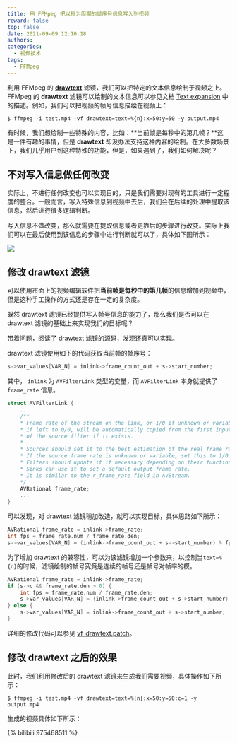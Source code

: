 ```yaml
---
title: 用 FFMpeg 把以秒为周期的帧序号信息写入到视频
reward: false
top: false
date: 2021-09-09 12:10:18
authors:
categories:
  - 视频技术
tags:
  - FFMpeg
---
```


利用 FFMpeg 的 [**drawtext**](https://ffmpeg.org/ffmpeg-filters.html#drawtext-1) 滤镜，我们可以把特定的文本信息绘制于视频之上。FFMpeg 的 **drawtext** 滤镜可以绘制的文本信息可以参见文档 [Text expansion](https://ffmpeg.org/ffmpeg-filters.html#Text-expansion) 中的描述。例如，我们可以把视频的帧号信息描绘在视频上：

```shell
$ ffmpeg -i test.mp4 -vf drawtext=text=%{n}:x=50:y=50 -y output.mp4
```

有时候，我们想绘制一些特殊的内容，比如：**当前帧是每秒中的第几帧？**这是一件有趣的事情，但是 **drawtext** 却没办法支持这种内容的绘制。在大多数场景下，我们几乎用户到这种特殊的功能，但是，如果遇到了，我们如何解决呢？

<!--more-->

## 不对写入信息做任何改变
实际上，不进行任何改变也可以实现目的，只是我们需要对现有的工具进行一定程度的整合。一般而言，写入特殊信息到视频中去后，我们会在后续的处理中提取该信息，然后进行很多逻辑判断。

写入信息不做改变，那么就需要在提取信息或者更靠后的步骤进行改变。实际上我们可以在最后使用到该信息的步骤中进行判断就可以了，具体如下图所示：

![](1.png)

## 修改 drawtext 滤镜
可以使用市面上的视频编辑软件把**当前帧是每秒中的第几帧**的信息增加到视频中，但是这种手工操作的方式还是存在一定的复杂度。

既然 drawtext 滤镜已经提供写入帧号信息的能力了，那么我们是否可以在 drawtext 滤镜的基础上来实现我们的目标呢？

带着问题，阅读了 drawtext 滤镜的源码，发现还真可以实现。

drawtext 滤镜使用如下的代码获取当前帧的帧序号：

```c
s->var_values[VAR_N] = inlink->frame_count_out + s->start_number;
```

其中， `inlink` 为 `AVFilterLink` 类型的变量，而 `AVFilterLink` 本身就提供了 `frame_rate` 信息。

```c
struct AVFilterLink {
    ...
    /**
    * Frame rate of the stream on the link, or 1/0 if unknown or variable;
    * if left to 0/0, will be automatically copied from the first input
    * of the source filter if it exists.
    *
    * Sources should set it to the best estimation of the real frame rate.
    * If the source frame rate is unknown or variable, set this to 1/0.
    * Filters should update it if necessary depending on their function.
    * Sinks can use it to set a default output frame rate.
    * It is similar to the r_frame_rate field in AVStream.
    */
    AVRational frame_rate;
    ...
}
```

可以发现，对 drawtext 滤镜稍加改造，就可以实现目标，具体思路如下所示：

```c
AVRational frame_rate = inlink->frame_rate;
int fps = frame_rate.num / frame_rate.den;
s->var_values[VAR_N] = (inlink->frame_count_out + s->start_number) % fps;
```

为了增加 drawtext 的兼容性，可以为该滤镜增加一个参数来，以控制当`text=%{n}`的时候，滤镜绘制的帧号究竟是连续的帧号还是帧号对帧率的模。

```c
AVRational frame_rate = inlink->frame_rate;
if (s->c && frame_rate.den > 0) {
    int fps = frame_rate.num / frame_rate.den;
    s->var_values[VAR_N] = (inlink->frame_count_out + s->start_number) % fps;
} else {
    s->var_values[VAR_N] = inlink->frame_count_out + s->start_number;
}
```

详细的修改代码可以参见 [vf_drawtext.patch](/2021/09/09/Draw-Circle-Frame-Number-for-Each-Secnod-Using-FFmpeg/vf_drawtext.patch)。

## 修改 drawtext 之后的效果
此时，我们利用修改后的 drawtext 滤镜来生成我们需要视频，具体操作如下所示：

```shell
$ ffmpeg -i test.mp4 -vf drawtext=text=%{n}:x=50:y=50:c=1 -y output.mp4
```

生成的视频具体如下所示：

{% bilibili 975468511 %}